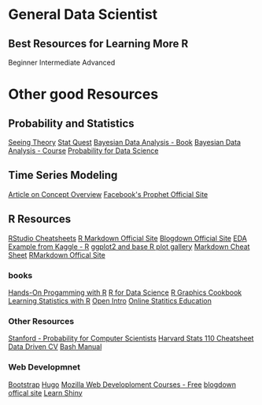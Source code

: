 # General Data Scientist

## Best Resources for Learning More R
Beginner
Intermediate
Advanced

# Other good Resources 
## Probability and Statistics
[Seeing Theory](https://seeing-theory.brown.edu/)
[Stat Quest](https://www.youtube.com/channel/UCtYLUTtgS3k1Fg4y5tAhLbw?app=desktop)
[Bayesian Data Analysis - Book](https://users.aalto.fi/~ave/BDA3.pdf)
[Bayesian Data Analysis - Course](https://avehtari.github.io/BDA_course_Aalto/)
[Probability for Data Science](https://probability4datascience.com/)

## Time Series Modeling
[Article on Concept Overview](https://towardsdatascience.com/the-complete-guide-to-time-series-analysis-and-forecasting-70d476bfe775)
[Facebook's Prophet Official Site](https://facebook.github.io/prophet/)

## R Resources
[RStudio Cheatsheets](https://www.rstudio.com/resources/cheatsheets/)
[R Markdown Official Site](https://rmarkdown.rstudio.com/)
[Blogdown Official Site](https://bookdown.org/yihui/blogdown/)
[EDA Example from Kaggle - R](https://www.kaggle.com/erikbruin/house-prices-lasso-xgboost-and-a-detailed-eda)
[ggplot2 and base R plot gallery](https://bookdown.org/content/b298e479-b1ab-49fa-b83d-a57c2b034d49/)
[Markdown Cheat Sheet](https://github.com/adam-p/markdown-here/wiki/Markdown-Cheatsheet)
[RMarkdown Offical Site](https://rmarkdown.rstudio.com/)

### books
[Hands-On Progamming with R](https://rstudio-education.github.io/hopr/)
[R for Data Science](https://r4ds.had.co.nz/index.html)
[R Graphics Cookbook](http://www.cookbook-r.com/Graphs/)
[Learning Statistics with R](https://learningstatisticswithr.com/)
[Open Intro](https://www.openintro.org/)
[Online Statitics Education](https://onlinestatbook.com/2/)

### Other Resources
[Stanford - Probability for Computer Scientists](http://web.stanford.edu/class/cs109/)
[Harvard Stats 110 Cheatsheet](http://www.wzchen.com/probability-cheatsheet)
[Data Driven CV](http://nickstrayer.me/datadrivencv/)
[Bash Manual](https://www.gnu.org/software/bash/manual/)

### Web Developmnet
[Bootstrap](https://getbootstrap.com/)
[Hugo](https://gohugo.io/)
[Mozilla Web Developloment Courses - Free](https://developer.mozilla.org/en-US/docs/Learn)
[blogdown offical site](https://bookdown.org/yihui/blogdown/)
[Learn Shiny](https://shiny.rstudio.com/tutorial/)
